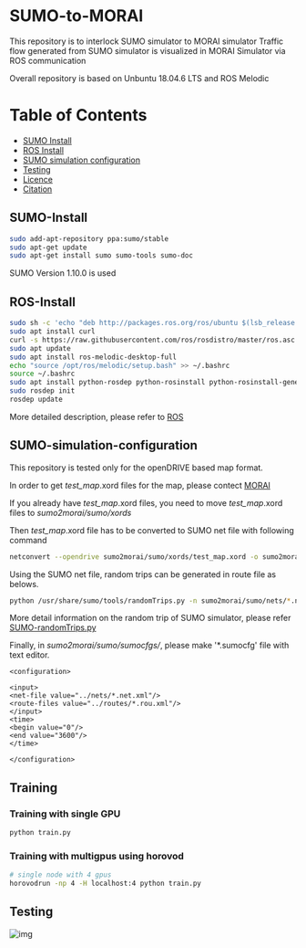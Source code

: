 # SUMO-to-MORAI

This repository is to interlock SUMO simulator to MORAI simulator
Traffic flow generated from SUMO simulator is visualized in MORAI Simulator via ROS communication

Overall repository is based on Unbuntu 18.04.6 LTS and ROS Melodic

Table of Contents
=================
  * [SUMO Install](#SUMO-install)
  * [ROS Install](#ROS-install)
  * [SUMO simulation configuration](#SUMO-simulation-configuration)
  * [Testing](#testing)
  * [Licence](#licence)
  * [Citation](#citation)



## SUMO-Install
```sh
sudo add-apt-repository ppa:sumo/stable
sudo apt-get update
sudo apt-get install sumo sumo-tools sumo-doc
```

SUMO Version 1.10.0 is used

## ROS-Install
```sh
sudo sh -c 'echo "deb http://packages.ros.org/ros/ubuntu $(lsb_release -sc) main" > /etc/apt/sources.list.d/ros-latest.list'
sudo apt install curl
curl -s https://raw.githubusercontent.com/ros/rosdistro/master/ros.asc | sudo apt-key add -
sudo apt update
sudo apt install ros-melodic-desktop-full
echo "source /opt/ros/melodic/setup.bash" >> ~/.bashrc
source ~/.bashrc
sudo apt install python-rosdep python-rosinstall python-rosinstall-generator python-wstool build-essential
sudo rosdep init
rosdep update
```

More detailed description, please refer to [ROS](http://wiki.ros.org/melodic/Installation/Ubuntu)

## SUMO-simulation-configuration
This repository is tested only for the openDRIVE based map format.

In order to get *test_map*.xord files for the map, please contect [MORAI](https://www.morai.ai/)

If you already have *test_map*.xord files, you need to move *test_map*.xord files to *sumo2morai/sumo/xords*


Then *test_map*.xord file has to be converted to SUMO net file with following command

```sh
netconvert --opendrive sumo2morai/sumo/xords/test_map.xord -o sumo2morai/sumo/nets/test_map.net.xml
```

Using the SUMO net file, random trips can be generated in route file as belows.

```sh
python /usr/share/sumo/tools/randomTrips.py -n sumo2morai/sumo/nets/*.net.xml -e 3600 -r sumo2morai/sumo/routes/*.rou.xml
```
More detail information on the random trip of SUMO simulator, please refer [SUMO-randomTrips.py](https://sumo.dlr.de/docs/Tools/Trip.html#randomtripspy)

Finally, in *sumo2morai/sumo/sumocfgs/*, please make '*.sumocfg' file with text editor.

```
<configuration>

<input>
<net-file value="../nets/*.net.xml"/>
<route-files value="../routes/*.rou.xml"/>
</input>
<time>
<begin value="0"/>
<end value="3600"/>
</time>

</configuration>
```



## Training
### Training with single GPU
```sh
python train.py
```

### Training with multigpus using horovod
```sh
# single node with 4 gpus
horovodrun -np 4 -H localhost:4 python train.py
```

## Testing

![img](misc/fig4.png)


